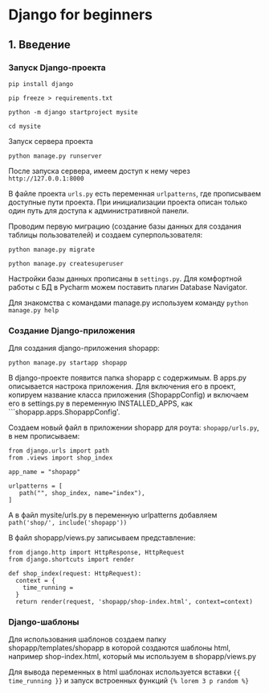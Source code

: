 # Django for beginners

## 1. Введение

### Запуск Django-проекта

```
pip install django

pip freeze > requirements.txt

python -m django startproject mysite

cd mysite
```
Запуск сервера проекта

```
python manage.py runserver
```
После запуска сервера, имеем доступ к нему через ```http://127.0.0.1:8000```

В файле проекта ```urls.py``` есть переменная ```urlpatterns```, где прописываем доступные пути проекта. При инициализации проекта описан только один путь для доступа к административной панели.

Проводим первую миграцию (создание базы данных для создания таблицы пользователей) и создаем суперпользователя:
```
python manage.py migrate

python manage.py createsuperuser
```

Настройки базы данных прописаны в ```settings.py```.
Для комфортной работы с БД в Pycharm можем поставить плагин Database Navigator.

Для знакомства с командами manage.py используем команду ```python manage.py help```

### Создание Django-приложения

Для создания django-приложения shopapp:

```
python manage.py startapp shopapp
```
В django-проекте появится папка shopapp с содержимым. В apps.py описывается настрока приложения. Для включения его в проект, копируем название класса приложения (ShopappConfig) и включаем его в settings.py в переменную INSTALLED_APPS, как ```shopapp.apps.ShopappConfig'.

Создаем новый файл в приложении shopapp для роута: ```shopapp/urls.py```, в нем прописываем:

```
from django.urls import path
from .views import shop_index

app_name = "shopapp"

urlpatterns = [
   path("", shop_index, name="index"),
]
```

А в файл mysite/urls.py в переменную urlpatterns добавляем ```path('shop/', include('shopapp'))```

В файл shopapp/views.py записываем представление:


```
from django.http import HttpResponse, HttpRequest
from django.shortcuts import render

def shop_index(request: HttpRequest):
  context = {
    time_running = 
  }
  return render(request, 'shopapp/shop-index.html', context=context)

```

### Django-шаблоны

Для использования шаблонов создаем папку shopapp/templates/shopapp в которой создаются шаблоны html, например shop-index.html, который мы используем в shopapp/views.py

Для вывода переменных в html шаблонах используется вставки ```{{ time_running }}``` и запуск встроенных функций ```{% lorem 3 p random %}```


